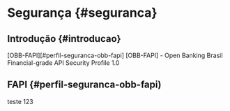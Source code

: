 # Segurança  {#seguranca}

## Introdução   {#introducao}

[OBB-FAPI][#perfil-seguranca-obb-fapi]
[OBB-FAPI] - Open Banking Brasil Financial-grade API Security Profile 1.0

## FAPI {#perfil-seguranca-obb-fapi)

teste 123

